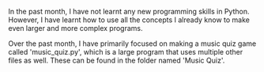 In the past month, I have not learnt any new programming skills in Python. However, I have learnt how to use all the concepts I already know to make even larger and more complex programs.

Over the past month, I have primarily focused on making a music quiz game called 'music_quiz.py', which is a large program that uses multiple other files as well. These can be found in the folder named 'Music Quiz'.
